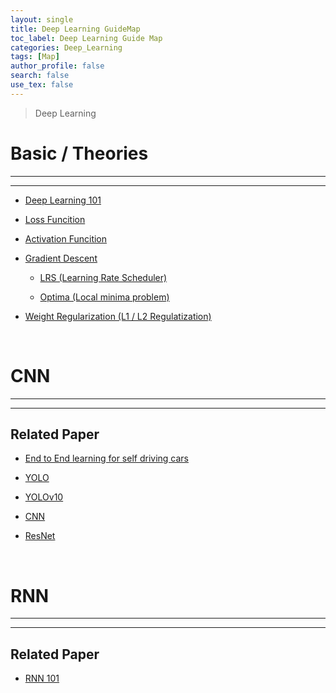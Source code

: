 ```yaml
---
layout: single
title: Deep Learning GuideMap
toc_label: Deep Learning Guide Map
categories: Deep_Learning
tags: [Map]
author_profile: false
search: false
use_tex: false
---
```


> Deep Learning

# Basic / Theories

<hr>
<hr>

- [Deep Learning 101]({{site.url}}/deep_learning/Deep_Learning_101/)

- [Loss Funcition]({{site.url}}/deep_learning/Loss_Function/)

- [Activation Funcition]({{site.url}}/deep_learning/Activation_Function/)

- [Gradient Descent]({{site.url}}/machine_learning/Gradient_Descent/)

    - [LRS (Learning Rate Scheduler)]({{site.url}}/machine_learning/Learning_Rate_Scheduler/)

    - [Optima (Local minima problem)]({{site.url}}/machine_learning/Optima/)

- [Weight Regularization (L1 / L2 Regulatization)]({{site.url}}/machine_learning/Weight_Regularization/)

<br>

# CNN

<hr>
<hr>

## Related Paper

- [End to End learning for self driving cars]({{site.url}}/deep_learning/End2End_Learning_for_Self_Dirving_Cars)

- [YOLO]({{site.url}}/deep_learning/YOLO/)

- [YOLOv10]({{site.url}}/deep_learning/YOLO_v10/)

- [CNN]({{site.url}}/deep_learning/CNN/)

- [ResNet]({{site.url}}/deep_learning/ResNet/)


<br>

# RNN

<hr>
<hr>

## Related Paper

- [RNN 101]({{site.url}}/deep_learning/RNN_101/)

<br>

